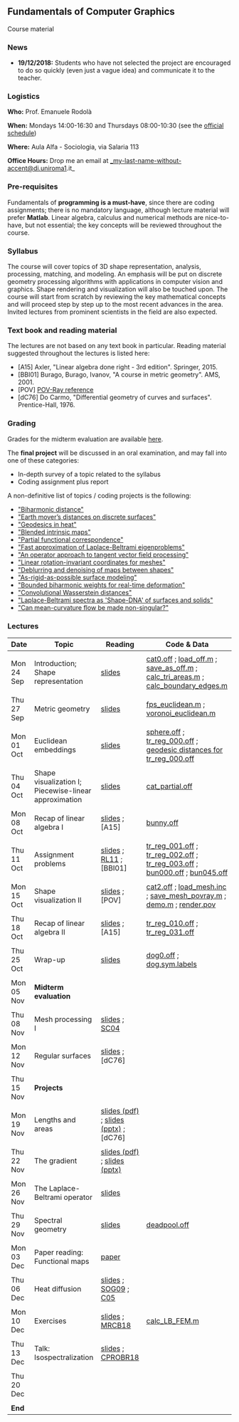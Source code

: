 ## Fundamentals of Computer Graphics

Course material

### News

- **19/12/2018:** Students who have not selected the project are encouraged to do so quickly (even just a vague idea) and communicate it to the teacher.

### Logistics

**Who:** Prof. Emanuele Rodolà

**When:** Mondays 14:00-16:30 and Thursdays 08:00-10:30 (see the [official schedule](https://www.studiareinformatica.uniroma1.it/laurea-magistrale/orario-lezioni))

**Where:** Aula Alfa - Sociologia, via Salaria 113

**Office Hours:** Drop me an email at _my-last-name-without-accent@di.uniroma1.it_

### Pre-requisites

Fundamentals of **programming is a must-have**, since there are coding assignments; there is no mandatory language, although lecture material will prefer **Matlab**. Linear algebra, calculus and numerical methods are nice-to-have, but not essential; the key concepts will be reviewed throughout the course.

### Syllabus

The course will cover topics of 3D shape representation, analysis, processing, matching, and modeling. An emphasis will be put on discrete geometry processing algorithms with applications in computer vision and graphics. Shape rendering and visualization will also be touched upon. The course will start from scratch by reviewing the key mathematical concepts and will proceed step by step up to the most recent advances in the area. Invited lectures from prominent scientists in the field are also expected.

### Text book and reading material

The lectures are not based on any text book in particular. Reading material suggested throughout the lectures is listed here:

- [A15] Axler, "Linear algebra done right - 3rd edition". Springer, 2015.
- [BBI01] Burago, Burago, Ivanov, "A course in metric geometry". AMS, 2001.
- [POV] [POV-Ray reference](http://www.povray.org/documentation/3.7.0/r3_0.html)
- [dC76] Do Carmo, "Differential geometry of curves and surfaces". Prentice-Hall, 1976.

### Grading

Grades for the midterm evaluation are available [here](https://github.com/erodola/FundCG-s1-2018/raw/master/midterm.pdf).

The **final project** will be discussed in an oral examination, and may fall into one of these categories:

- In-depth survey of a topic related to the syllabus
- Coding assignment plus report

A non-definitive list of topics / coding projects is the following:

- ["Biharmonic distance"](https://gfx.cs.princeton.edu/pubs/Lipman_2010_BD/index.php)
- ["Earth mover’s distances on discrete surfaces"](http://people.csail.mit.edu/jsolomon/#research)
- ["Geodesics in heat"](https://www.cs.cmu.edu/~kmcrane/Projects/HeatMethod/)
- ["Blended intrinsic maps"](https://gfx.cs.princeton.edu/pubs/Kim_2011_BIM/index.php)
- ["Partial functional correspondence"](https://sites.google.com/site/erodola/publications)
- ["Fast approximation of Laplace-Beltrami eigenproblems"](https://graphics.tudelft.nl/publications/)
- ["An operator approach to tangent vector field processing"](https://mirela.net.technion.ac.il/publications/)
- ["Linear rotation-invariant coordinates for meshes"](http://www.wisdom.weizmann.ac.il/~ylipman/rotation_invariant.pdf)
- ["Deblurring and denoising of maps between shapes"](https://mirela.net.technion.ac.il/publications/)
- ["As-rigid-as-possible surface modeling"](https://www.igl.ethz.ch/projects/ARAP/arap_web.pdf)
- ["Bounded biharmonic weights for real-time deformation"](http://igl.ethz.ch/projects/bbw/)
- ["Convolutional Wasserstein distances"](http://people.csail.mit.edu/jsolomon/#research)
- ["Laplace-Beltrami spectra as 'Shape-DNA' of surfaces and solids"](http://reuter.mit.edu/papers/reuter-shapeDNA06.pdf)
- ["Can mean-curvature flow be made non-singular?"](https://arxiv.org/pdf/1203.6819.pdf)

### Lectures

**Date** | **Topic** | **Reading** | **Code & Data**
------------ | ------------- | ------------ | ------------
| | |
Mon 24 Sep | Introduction; Shape representation | [slides](https://github.com/erodola/FundCG-s1-2018/raw/master/24.09_intro/01-intro.pdf) | [cat0.off](https://github.com/erodola/FundCG-s1-2018/raw/master/24.09_intro/code/cat0.off) ; [load_off.m](https://github.com/erodola/FundCG-s1-2018/raw/master/24.09_intro/code/load_off.m) ; [save_as_off.m](https://github.com/erodola/FundCG-s1-2018/raw/master/24.09_intro/code/save_as_off.m) ; [calc_tri_areas.m](https://github.com/erodola/FundCG-s1-2018/raw/master/24.09_intro/code/calc_tri_areas.m) ; [calc_boundary_edges.m](https://github.com/erodola/FundCG-s1-2018/raw/master/24.09_intro/code/calc_boundary_edges.m)
| | |
Thu 27 Sep | Metric geometry | [slides](https://github.com/erodola/FundCG-s1-2018/raw/master/27.09_metric/02-metric.pdf) | [fps_euclidean.m](https://github.com/erodola/FundCG-s1-2018/raw/master/27.09_metric/code/fps_euclidean.m) ; [voronoi_euclidean.m](https://github.com/erodola/FundCG-s1-2018/raw/master/27.09_metric/code/voronoi_euclidean.m)
| | |
Mon 01 Oct | Euclidean embeddings | [slides](https://github.com/erodola/FundCG-s1-2018/raw/master/01.10_mds/03-mds.pdf) | [sphere.off](https://github.com/erodola/FundCG-s1-2018/raw/master/01.10_mds/code/sphere.off) ; [tr_reg_000.off](https://github.com/erodola/FundCG-s1-2018/raw/master/01.10_mds/code/tr_reg_000.off) ; [geodesic distances for tr_reg_000.off](https://www.dropbox.com/s/v66jvqvxvogn0o7/tr_reg_000.D.mat?dl=0)
| | |
Thu 04 Oct | Shape visualization I; Piecewise-linear approximation | [slides](https://github.com/erodola/FundCG-s1-2018/raw/master/04.10_viz/04-visualization.pdf) | [cat_partial.off](https://github.com/erodola/FundCG-s1-2018/raw/master/04.10_viz/code/cat_partial.off)
| | |
Mon 08 Oct | Recap of linear algebra I | [slides](https://github.com/erodola/FundCG-s1-2018/raw/master/08.10_linalg/05-linalg.pdf) ; [A15] | [bunny.off](https://github.com/erodola/FundCG-s1-2018/raw/master/08.10_linalg/code/bunny.off)
| | |
Thu 11 Oct | Assignment problems | [slides](https://github.com/erodola/FundCG-s1-2018/raw/master/11.10_qap/06-assignment.pdf) ; [RL11](http://www.pcl-users.org/file/n4037867/Rusinkiewicz_Effcient_Variants_of_ICP.pdf) ; [BBI01] | [tr_reg_001.off](https://github.com/erodola/FundCG-s1-2018/raw/master/11.10_qap/code/tr_reg_001.off) ; [tr_reg_002.off](https://github.com/erodola/FundCG-s1-2018/raw/master/11.10_qap/code/tr_reg_002.off) ; [tr_reg_003.off](https://github.com/erodola/FundCG-s1-2018/raw/master/11.10_qap/code/tr_reg_003.off) ; [bun000.off](https://github.com/erodola/FundCG-s1-2018/raw/master/11.10_qap/code/bun000.off) ; [bun045.off](https://github.com/erodola/FundCG-s1-2018/raw/master/11.10_qap/code/bun045.off)
| | |
Mon 15 Oct | Shape visualization II | [slides](https://github.com/erodola/FundCG-s1-2018/raw/master/15.10_viz2/07-visualization2.pdf) ; [POV] | [cat2.off](https://github.com/erodola/FundCG-s1-2018/raw/master/15.10_viz2/code/cat2.off) ; [load_mesh.inc](https://github.com/erodola/FundCG-s1-2018/raw/master/15.10_viz2/code/load_mesh.inc) ; [save_mesh_povray.m](https://github.com/erodola/FundCG-s1-2018/raw/master/15.10_viz2/code/save_mesh_povray.m) ; [demo.m](https://github.com/erodola/FundCG-s1-2018/raw/master/15.10_viz2/code/demo.m) ; [render.pov](https://github.com/erodola/FundCG-s1-2018/raw/master/15.10_viz2/code/render.pov)
| | |
Thu 18 Oct | Recap of linear algebra II | [slides](https://github.com/erodola/FundCG-s1-2018/raw/master/18.10_linalg2/08-linalg2.pdf) ; [A15] | [tr_reg_010.off](https://github.com/erodola/FundCG-s1-2018/raw/master/18.10_linalg2/code/tr_reg_010.off) ; [tr_reg_031.off](https://github.com/erodola/FundCG-s1-2018/raw/master/18.10_linalg2/code/tr_reg_031.off)
| | |
Thu 25 Oct | Wrap-up | [slides](https://github.com/erodola/FundCG-s1-2018/raw/master/25.10_wrapup/09-wrapup.pdf) | [dog0.off](https://github.com/erodola/FundCG-s1-2018/raw/master/25.10_wrapup/code/dog0.off) ; [dog.sym.labels](https://github.com/erodola/FundCG-s1-2018/raw/master/25.10_wrapup/code/dog.sym.labels)
| | |
Mon 05 Nov | **Midterm evaluation** | |
| | |
Thu 08 Nov | Mesh processing I | [slides](https://github.com/erodola/FundCG-s1-2018/raw/master/08.11_proc/10-processing.pdf) ; [SC04](https://igl.ethz.ch/projects/Laplacian-mesh-processing/ls-meshes/ls-meshes.pdf) |
| | |
Mon 12 Nov | Regular surfaces | [slides](https://github.com/erodola/FundCG-s1-2018/raw/master/12.11_diff/11-surfaces.pdf) ; [dC76] |
| | |
Thu 15 Nov | **Projects** | |
| | |
Mon 19 Nov | Lengths and areas | [slides (pdf)](https://github.com/erodola/FundCG-s1-2018/raw/master/19.11_diff2/12-lengths.pdf) ; [slides (pptx)](https://github.com/erodola/FundCG-s1-2018/raw/master/19.11_diff2/12-lengths.pptx) ; [dC76] |
| | |
Thu 22 Nov | The gradient | [slides (pdf)](https://github.com/erodola/FundCG-s1-2018/raw/master/22.11_grad/13-gradient.pdf) ; [slides (pptx)](https://github.com/erodola/FundCG-s1-2018/raw/master/22.11_grad/13-gradient.pptx) |
| | |
Mon 26 Nov | The Laplace-Beltrami operator | [slides](https://github.com/erodola/FundCG-s1-2018/raw/master/26.11_lbo/14-laplacian.pdf) |
| | |
Thu 29 Nov | Spectral geometry | [slides](https://github.com/erodola/FundCG-s1-2018/raw/master/29.11_spectral/15-spectral.pdf) | [deadpool.off](https://github.com/erodola/FundCG-s1-2018/raw/master/29.11_spectral/code/deadpool.off)
| | |
Mon 03 Dec | Paper reading: Functional maps | [paper](http://www.lix.polytechnique.fr/~maks/papers/obsbg_fmaps.pdf) | 
| | |
Thu 06 Dec | Heat diffusion | [slides](https://github.com/erodola/FundCG-s1-2018/raw/master/06.12_heat/16-heat.pdf) ; [SOG09](http://www.lix.polytechnique.fr/~maks/papers/hks.pdf) ; [C05](http://www.pnas.org/content/pnas/102/21/7426.full.pdf) | 
| | |
Mon 10 Dec | Exercises | [slides](https://github.com/erodola/FundCG-s1-2018/raw/master/10.12_ex/17-exercise.pdf) ; [MRCB18](http://vision.in.tum.de/_media/spezial/bib/melzi-cgf18.pdf) | [calc_LB_FEM.m](https://github.com/erodola/FundCG-s1-2018/raw/master/10.12_ex/code/calc_LB_FEM.m)
| | |
Thu 13 Dec | Talk: Isospectralization | [slides](https://github.com/erodola/FundCG-s1-2018/raw/master/13.12_iso/slides.pdf) ; [CPROBR18](https://arxiv.org/pdf/1811.11465.pdf) |
| | |
Thu 20 Dec | | |
| | |
| **End** | |

